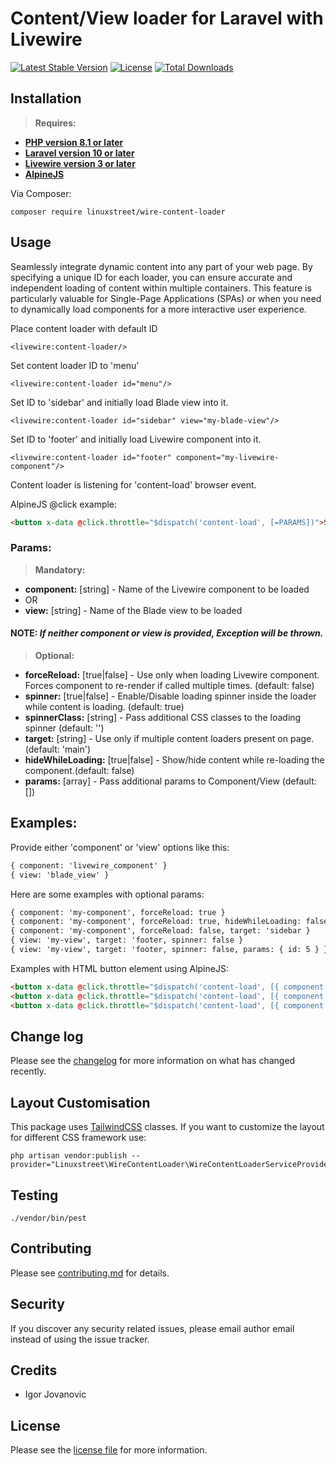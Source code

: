 # Content/View loader for Laravel with Livewire

[![Latest Stable Version](https://poser.pugx.org/linuxstreet/wire-content-loader/v/stable)](https://packagist.org/packages/linuxstreet/wire-content-loader)
[![License](https://poser.pugx.org/linuxstreet/wire-content-loader/license)](https://packagist.org/packages/linuxstreet/wire-content-loader)
[![Total Downloads](https://poser.pugx.org/linuxstreet/wire-content-loader/downloads)](https://packagist.org/packages/linuxstreet/wire-content-loader)

## Installation
> **Requires:**
- **[PHP version 8.1 or later](https://php.net/releases/)**
- **[Laravel version 10 or later](https://github.com/laravel/laravel)**
- **[Livewire version 3 or later](https://github.com/livewire/livewire)**
- **[AlpineJS](https://github.com/alpinejs/alpine)**

Via Composer:

```shell
composer require linuxstreet/wire-content-loader
```

## Usage
Seamlessly integrate dynamic content into any part of your web page.
By specifying a unique ID for each loader, you can ensure accurate and independent loading of content within multiple containers.
This feature is particularly valuable for Single-Page Applications (SPAs) or when you need to dynamically load components for a more interactive user experience.

Place content loader with default ID
```bladehtml
<livewire:content-loader/>
```
Set content loader ID to 'menu'
```bladehtml
<livewire:content-loader id="menu"/>
```
Set ID to 'sidebar' and initially load Blade view into it.
```bladehtml
<livewire:content-loader id="sidebar" view="my-blade-view"/>
```
Set ID to 'footer' and initially load Livewire component into it.
```bladehtml
<livewire:content-loader id="footer" component="my-livewire-component"/>
```

Content loader is listening for 'content-load' browser event. 

AlpineJS @click example:
```html
<button x-data @click.throttle="$dispatch('content-load', [=PARAMS])">Show</button>
```
### Params:

> **Mandatory:**
- **component:** [string] - Name of the Livewire component to be loaded
- OR
- **view:** [string] - Name of the Blade view to be loaded

#### NOTE: _If neither component or view is provided, Exception will be thrown._

> **Optional:**
- **forceReload:** [true|false] - Use only when loading Livewire component. Forces component to re-render if called multiple times. (default: false)
- **spinner:** [true|false] - Enable/Disable loading spinner inside the loader while content is loading. (default: true)
- **spinnerClass:** [string] - Pass additional CSS classes to the loading spinner  (default: '')
- **target:** [string] - Use only if multiple content loaders present on page. (default: 'main')
- **hideWhileLoading:** [true|false] - Show/hide content while re-loading the component.(default: false)
- **params:** [array] - Pass additional params to Component/View (default: [])

## Examples:
Provide either 'component' or 'view' options like this:

```html
{ component: 'livewire_component' }
{ view: 'blade_view' }
```

Here are some examples with optional params:

```html
{ component: 'my-component', forceReload: true }
{ component: 'my-component', forceReload: true, hideWhileLoading: false }
{ component: 'my-component', forceReload: false, target: 'sidebar }
{ view: 'my-view', target: 'footer, spinner: false }
{ view: 'my-view', target: 'footer, spinner: false, params: { id: 5 } }
```

Examples with HTML button element using AlpineJS:

```html
<button x-data @click.throttle="$dispatch('content-load', [{ component: 'my-component', forceReload: true }] )">Show</button>
<button x-data @click.throttle="$dispatch('content-load', [{ component: 'my-component', forceReload: true, hideWhileLoading: false }] )">Show</button>
<button x-data @click.throttle="$dispatch('content-load', [{ component: 'my-component', forceReload: true, params: { id: 1 } }] )">Show</button>
```

## Change log

Please see the [changelog](changelog.md) for more information on what has changed recently.

## Layout Customisation
This package uses [TailwindCSS](https://github.com/tailwindlabs/tailwindcss) classes. If you want to customize the layout for different CSS framework use:

```shell
php artisan vendor:publish --provider="Linuxstreet\WireContentLoader\WireContentLoaderServiceProvider"
```

## Testing

```shell
./vendor/bin/pest
```

## Contributing

Please see [contributing.md](contributing.md) for details.

## Security

If you discover any security related issues, please email author email instead of using the issue tracker.

## Credits

- Igor Jovanovic

## License

Please see the [license file](license.md) for more information.
